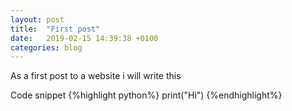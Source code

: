 ```yaml
---
layout: post
title:  "First post"
date:   2019-02-15 14:39:38 +0100
categories: blog
---
```

As a first post to a website i will write this

Code snippet
{%highlight python%}
print("Hi")
{%endhighlight%}



